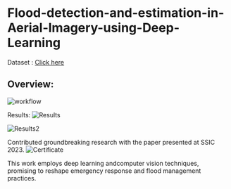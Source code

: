 # Flood-detection-and-estimation-in-Aerial-Imagery-using-Deep-Learning




Dataset : [Click here](https://drive.google.com/drive/folders/1sZZMJkbqJNbHgebKvHzcXYZHJd6ss4tH)

## Overview:

![workflow](https://github.com/shivatejapecheti/Flood-detection-and-estimation-in-Aerial-Imagery-using-Deep-Learning/assets/126412107/5861e952-7ead-4b24-9e48-a37b2278d163)



Results:
![Results](https://github.com/shivatejapecheti/Flood-detection-and-estimation-in-Aerial-Imagery-using-Deep-Learning/assets/126412107/e355f6e8-156e-4ad5-af81-25f47675eab7)

![Results2](https://github.com/shivatejapecheti/Flood-detection-and-estimation-in-Aerial-Imagery-using-Deep-Learning/assets/126412107/a676581c-7216-4328-91d7-59923f498a04)

Contributed groundbreaking research with the paper presented at SSIC 2023.
![Certificate](https://github.com/shivatejapecheti/Flood-detection-and-estimation-in-Aerial-Imagery-using-Deep-Learning/assets/126412107/d2d2acc6-a90e-419e-9427-ede44370cb56)

This work employs deep learning andcomputer vision techniques, promising to reshape emergency response and flood management practices.
